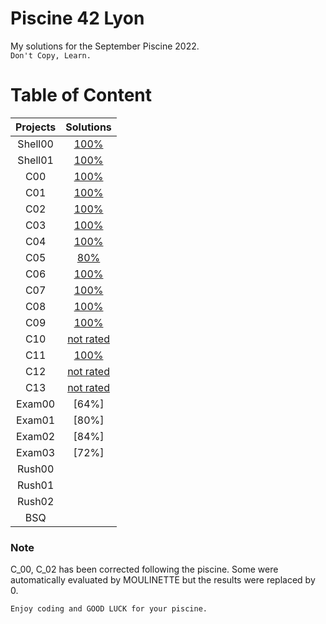 # Piscine 42 Lyon

My solutions for the September Piscine 2022. <br>
`Don't Copy, Learn.`

# Table of Content
| Projects      | Solutions  |
| :--------------:| :----------:|
| Shell00 | [100%](./shell_00) |
| Shell01 | [100%](./shell_01) |
| C00 | [100%](./c_00) | 
| C01 | [100%](./c_01) | 
| C02 | [100%](./c_02) | 
| C03 | [100%](./c_03) | 
| C04 | [100%](./c_04) | 
| C05 | [80%](./c_05) | 
| C06 | [100%](./c_06) | 
| C07 | [100%](./c_07) | 
| C08 | [100%](./c_08) |
| C09 | [100%](./c_09) | 
| C10 | [not rated](./c_10) | 
| C11 | [100%](./c_11) | 
| C12 | [not rated](./c_12) | 
| C13 | [not rated](./c_13) | 
| Exam00 | [64%] | 
| Exam01 | [80%] | 
| Exam02 | [84%] | 
| Exam03 | [72%] | 
| Rush00 | |
| Rush01 | [](./rush01)| 
| Rush02 | [](./rush02)| 
| BSQ | | 
 
### Note 

C_00, C_02 has been corrected following the piscine.
Some were automatically evaluated by MOULINETTE but the results were replaced by 0.

`Enjoy coding and GOOD LUCK for your piscine.`